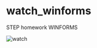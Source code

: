 # watch_winforms
STEP homework WINFORMS

![watch](https://user-images.githubusercontent.com/53310896/114657436-bbb5ac00-9cf8-11eb-8dda-2f2c1a4908c1.jpg)
